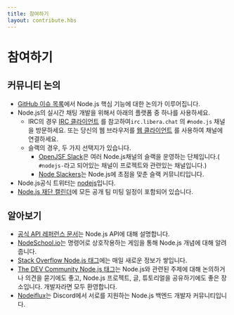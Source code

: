 ```yaml
---
title: 참여하기
layout: contribute.hbs
---
```


# 참여하기

## 커뮤니티 논의

* [GitHub 이슈 목록](https://github.com/nodejs/node/issues)에서 Node.js 핵심 기능에 대한 논의가 이루어집니다.
* Node.js의 실시간 채팅 개발을 위해서 아래의 플랫폼 중 하나를 사용하세요.
  * IRC의 경우 [IRC 클라이언트](https://en.wikipedia.org/wiki/Comparison_of_Internet_Relay_Chat_clients) 를 참고하여`irc.libera.chat` 의 `#node.js` 채널을 방문하세요. 또는 당신의 웹 브라우저를 [웹 클라이언트](https://kiwiirc.com/nextclient/) 를 사용하여 채널에 연결하세요.
  * 슬랙의 경우, 두 가지 선택지가 있습니다.
    * [OpenJSF Slack](https://slack-invite.openjsf.org/)은 여러 Node.js채널의 슬랙을 운영하는 단체입니다.( `#nodejs-`라고 되어있는 채널이 프로젝트와 관련있는 채널입니다.)
    * [Node Slackers](https://www.nodeslackers.com/)는 Node.js에 초점을 맞춘 슬랙 커뮤니티입니다.
* Node.js공식 트위터는 [nodejs](https://twitter.com/nodejs)입니다.
* [Node.js 재단 캘린더](https://nodejs.org/calendar)에 모든 공개 팀 미팅 일정이 포함되어 있습니다.

## 알아보기

* [공식 API 레퍼런스 문서](https://nodejs.org/api/)는 Node.js API에 대해 설명합니다.
* [NodeSchool.io](https://nodeschool.io/)는 명령어로 상호작용하는 게임을 통해 Node.js 개념에 대해 알려줍니다.
* [Stack Overflow Node.js 태그](https://stackoverflow.com/questions/tagged/node.js)에는 매일 새로운 정보가 쌓입니다.
* [The DEV Community Node.js 태그](https://dev.to/t/node)는 Node.js와 관련된 주제에 대해 논의하거나 의견을 묻기에도 좋고, Node.js 프로젝트, 글, 튜토리얼을 공유하기에도 좋은 장소입니다. 개발자라면 모두 환영합니다.
* [Nodeiflux](https://discord.com/invite/vUsrbjd)는 Discord에서 서로를 지원하는 Node.js 백엔드 개발자 커뮤니티입니다.
